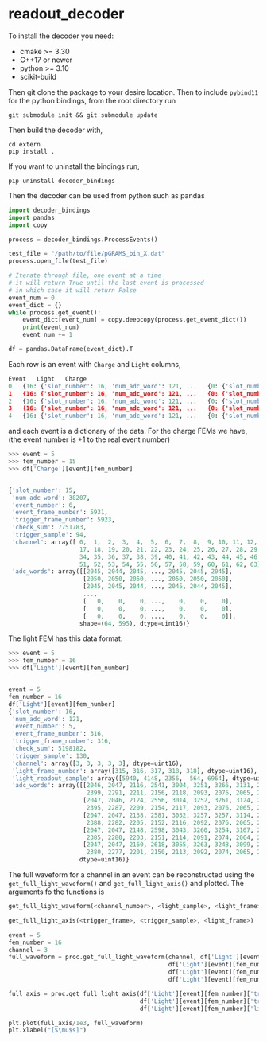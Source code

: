 # readout_decoder

To install the decoder you need:
* cmake >= 3.30
* C++17 or newer
* python >= 3.10
* scikit-build

Then git clone the package to your desire location. Then to include 
`pybind11` for the python bindings, from the root directory run

```
git submodule init && git submodule update
```

Then build the decoder with,

```
cd extern
pip install .
```
If you want to uninstall the bindings run,

```
pip uninstall decoder_bindings
```

Then the decoder can be used from python such as pandas

```python
import decoder_bindings
import pandas
import copy

process = decoder_bindings.ProcessEvents()

test_file = "/path/to/file/pGRAMS_bin_X.dat"
process.open_file(test_file)

# Iterate through file, one event at a time
# it will return True until the last event is processed
# in which case it will return False
event_num = 0
event_dict = {}
while process.get_event():
    event_dict[event_num] = copy.deepcopy(process.get_event_dict())
    print(event_num)
    event_num += 1

df = pandas.DataFrame(event_dict).T
```
Each row is an event with `Charge` and `Light` columns,
```python
Event	Light	Charge
0	{16: {'slot_number': 16, 'num_adc_word': 121, ...	{0: {'slot_number': 0, 'num_adc_word': 0, 'eve...
1	{16: {'slot_number': 16, 'num_adc_word': 121, ...	{0: {'slot_number': 0, 'num_adc_word': 0, 'eve...
2	{16: {'slot_number': 16, 'num_adc_word': 121, ...	{0: {'slot_number': 0, 'num_adc_word': 0, 'eve...
3	{16: {'slot_number': 16, 'num_adc_word': 121, ...	{0: {'slot_number': 0, 'num_adc_word': 0, 'eve...
4	{16: {'slot_number': 16, 'num_adc_word': 121, ...	{0: {'slot_number': 0, 'num_adc_word': 0, 'eve...
```
and each event is a dictionary of the data. For the charge FEMs we have, 
(the event number is +1 to the real event number) 

```python
>>> event = 5
>>> fem_number = 15
>>> df['Charge'][event][fem_number]


{'slot_number': 15,
 'num_adc_word': 38207,
 'event_number': 6,
 'event_frame_number': 5931,
 'trigger_frame_number': 5923,
 'check_sum': 7751783,
 'trigger_sample': 94,
 'channel': array([ 0,  1,  2,  3,  4,  5,  6,  7,  8,  9, 10, 11, 12, 13, 14, 15, 16,
                    17, 18, 19, 20, 21, 22, 23, 24, 25, 26, 27, 28, 29, 30, 31, 32, 33,
                    34, 35, 36, 37, 38, 39, 40, 41, 42, 43, 44, 45, 46, 47, 48, 49, 50,
                    51, 52, 53, 54, 55, 56, 57, 58, 59, 60, 61, 62, 63], dtype=uint16),
 'adc_words': array([[2045, 2044, 2045, ..., 2045, 2045, 2045],
                     [2050, 2050, 2050, ..., 2050, 2050, 2050],
                     [2045, 2045, 2044, ..., 2045, 2044, 2045],
                     ...,
                     [   0,    0,    0, ...,    0,    0,    0],
                     [   0,    0,    0, ...,    0,    0,    0],
                     [   0,    0,    0, ...,    0,    0,    0]],
                    shape=(64, 595), dtype=uint16)}
```

The light FEM has this data format. 

```python
>>> event = 5
>>> fem_number = 16
>>> df['Light'][event][fem_number]


event = 5
fem_number = 16
df['Light'][event][fem_number]
{'slot_number': 16,
 'num_adc_word': 121,
 'event_number': 5,
 'event_frame_number': 316,
 'trigger_frame_number': 316,
 'check_sum': 5198182,
 'trigger_sample': 130,
 'channel': array([3, 3, 3, 3, 3], dtype=uint16),
 'light_frame_number': array([315, 316, 317, 318, 318], dtype=uint16),
 'light_readout_sample': array([5940, 4148, 2356,  564, 6964], dtype=uint16),
 'adc_words': array([[2046, 2047, 2116, 2541, 3004, 3251, 3266, 3131, 2932, 2727, 2545,
                      2399, 2291, 2211, 2156, 2118, 2093, 2076, 2065, 2058],
                     [2047, 2046, 2124, 2556, 3014, 3252, 3261, 3124, 2923, 2717, 2537,
                      2395, 2287, 2209, 2154, 2117, 2093, 2076, 2065, 2059],
                     [2047, 2047, 2138, 2581, 3032, 3257, 3257, 3114, 2912, 2709, 2530,
                      2388, 2282, 2205, 2152, 2116, 2092, 2076, 2065, 2058],
                     [2047, 2047, 2148, 2598, 3043, 3260, 3254, 3107, 2905, 2701, 2525,
                      2385, 2280, 2203, 2151, 2114, 2091, 2074, 2064, 2058],
                     [2047, 2047, 2160, 2618, 3055, 3263, 3248, 3099, 2897, 2695, 2518,
                      2380, 2277, 2201, 2150, 2113, 2092, 2074, 2065, 2057]],
                    dtype=uint16)}

```

The full waveform for a channel in an event can be reconstructed 
using the `get_full_light_waveform()` and `get_full_light_axis()` 
and plotted. The arguments fo the functions is

```python
get_full_light_waveform(<channel_number>, <light_sample>, <light_frame>, <ROIs>)
```
```python
get_full_light_axis(<trigger_frame>, <trigger_sample>, <light_frame>)
```

```python
event = 5
fem_number = 16
channel = 3
full_waveform = proc.get_full_light_waveform(channel, df['Light'][event][fem_number]['channel'],
                                             df['Light'][event][fem_number]['light_readout_sample'],
                                             df['Light'][event][fem_number]['light_frame_number'],
                                             df['Light'][event][fem_number]['adc_words'])

full_axis = proc.get_full_light_axis(df['Light'][event][fem_number]['trigger_frame_number'],
                                     df['Light'][event][fem_number]['trigger_sample'],
                                     df['Light'][event][fem_number]['light_frame_number'])

plt.plot(full_axis/1e3, full_waveform)
plt.xlabel("[$\mu$s]")
```